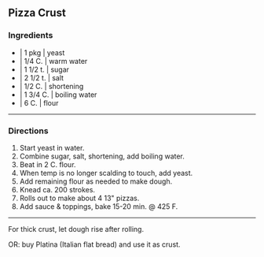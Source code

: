 ## Pizza Crust

### Ingredients

* | 1 pkg    | yeast
* | 1/4 C.   | warm water
* | 1 1/2 t. | sugar
* | 2 1/2 t. | salt
* | 1/2 C.   | shortening
* | 1 3/4 C. | boiling water
* | 6 C.     | flour

---

### Directions

1. Start yeast in water.
1. Combine sugar, salt, shortening, add boiling water.
1. Beat in 2 C. flour.
1. When temp is no longer scalding to touch, add yeast.
1. Add remaining flour as needed to make dough.
1. Knead ca. 200 strokes.
1. Rolls out to make about 4 13" pizzas.
1. Add sauce & toppings, bake 15-20 min. @ 425 F.

---

For thick crust, let dough rise after rolling.

OR: buy Platina (Italian flat bread) and use it as crust.
